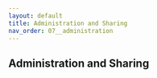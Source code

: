 ```yaml
---
layout: default
title: Administration and Sharing
nav_order: 07__administration
---
```


Administration and Sharing
---

